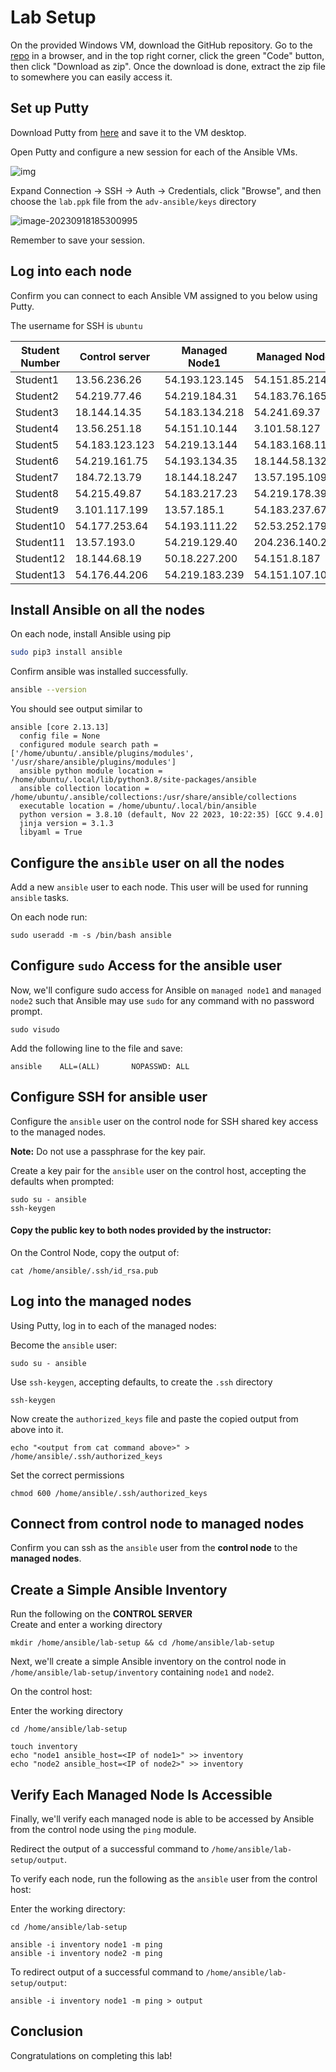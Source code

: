 # Lab Setup 
On the provided Windows VM, download the GitHub repository. 
Go to the [repo](https://github.com/jruels/adv-ansible) in a browser, and in the top right corner, click the green "Code" button, then click "Download as zip". 
Once the download is done, extract the zip file to somewhere you can easily access it.



## Set up Putty

Download Putty from [here](https://the.earth.li/~sgtatham/putty/latest/w64/putty.exe) and save it to the VM desktop. 

Open Putty and configure a new session for each of the Ansible VMs.

![img](images/putty-session.png)



Expand Connection -> SSH -> Auth -> Credentials, click "Browse", and then choose the `lab.ppk` file from the `adv-ansible/keys` directory

![image-20230918185300995](images/putty-auth.png)



Remember to save your session. 

## Log into each node

Confirm you can connect to each Ansible VM assigned to you below using Putty.

The username for SSH is `ubuntu` 

| Student Number 	| Control server 	| Managed Node1   	| Managed Node2  	|
|----------------	|----------------	|-----------------	|----------------	|
| Student1 | 13.56.236.26   | 54.193.123.145 | 54.151.85.214   |
| Student2 | 54.219.77.46   | 54.219.184.31  | 54.183.76.165   |
| Student3 | 18.144.14.35   | 54.183.134.218 | 54.241.69.37    |
| Student4 | 13.56.251.18   | 54.151.10.144  | 3.101.58.127    |
| Student5 | 54.183.123.123 | 54.219.13.144  | 54.183.168.114  |
| Student6 | 54.219.161.75  | 54.193.134.35  | 18.144.58.132   |
| Student7 | 184.72.13.79   | 18.144.18.247  | 13.57.195.109   |
| Student8 | 54.215.49.87   | 54.183.217.23  | 54.219.178.39   |
| Student9 | 3.101.117.199  | 13.57.185.1    | 54.183.237.67   |
| Student10 | 54.177.253.64 | 54.193.111.22 | 52.53.252.179 |
| Student11 | 13.57.193.0 | 54.219.129.40 | 204.236.140.221 |
| Student12 | 18.144.68.19 | 50.18.227.200 | 54.151.8.187 |
| Student13 | 54.176.44.206 | 54.219.183.239 | 54.151.107.100 |



## Install Ansible on all the nodes

On each node, install Ansible using pip

```bash
sudo pip3 install ansible
```

Confirm ansible was installed successfully. 

```bash
ansible --version
```

You should see output similar to

```
ansible [core 2.13.13]
  config file = None
  configured module search path = ['/home/ubuntu/.ansible/plugins/modules', '/usr/share/ansible/plugins/modules']
  ansible python module location = /home/ubuntu/.local/lib/python3.8/site-packages/ansible
  ansible collection location = /home/ubuntu/.ansible/collections:/usr/share/ansible/collections
  executable location = /home/ubuntu/.local/bin/ansible
  python version = 3.8.10 (default, Nov 22 2023, 10:22:35) [GCC 9.4.0]
  jinja version = 3.1.3
  libyaml = True
```





## Configure the `ansible` user on all the nodes

Add a new `ansible` user to each node. This user will be used for running `ansible` tasks. 

On each node run:

```
sudo useradd -m -s /bin/bash ansible
```



## Configure `sudo` Access for the ansible user

Now, we'll configure sudo access for Ansible on `managed node1` and `managed node2` such that Ansible may use `sudo` for any command with no password prompt.

```
sudo visudo 
```

Add the following line to the file and save:

```
ansible    ALL=(ALL)       NOPASSWD: ALL 
```



## Configure SSH for ansible user

Configure the `ansible` user on the control node for SSH shared key access to the managed nodes.

**Note:** Do not use a passphrase for the key pair.

Create a key pair for the `ansible` user on the control host, accepting the defaults when prompted:

```
sudo su - ansible
ssh-keygen 
```



#### Copy the public key to both nodes provided by the instructor:

On the Control Node, copy the output of:

```
cat /home/ansible/.ssh/id_rsa.pub
```

## Log into the managed nodes 

Using Putty, log in to each of the managed nodes: 


Become the `ansible` user:

```
sudo su - ansible 
```

Use `ssh-keygen`, accepting defaults, to create the `.ssh` directory

```
ssh-keygen
```

Now create the `authorized_keys` file and paste the copied output from above into it.

```
echo "<output from cat command above>" > /home/ansible/.ssh/authorized_keys
```

Set the correct permissions

```
chmod 600 /home/ansible/.ssh/authorized_keys
```

## Connect from control node to managed nodes

Confirm you can ssh as the `ansible` user from the **control node** to the **managed nodes**.



## Create a Simple Ansible Inventory

Run the following on the **CONTROL SERVER**   
Create and enter a working directory

```
mkdir /home/ansible/lab-setup && cd /home/ansible/lab-setup
```

Next, we'll create a simple Ansible inventory on the control node in `/home/ansible/lab-setup/inventory` containing `node1` and `node2`.

On the control host:

Enter the working directory
```
cd /home/ansible/lab-setup
```
```
touch inventory 
echo "node1 ansible_host=<IP of node1>" >> inventory 
echo "node2 ansible_host=<IP of node2>" >> inventory 
```



## Verify Each Managed Node Is Accessible

Finally, we'll verify each managed node is able to be accessed by Ansible from the control node using the `ping` module.

Redirect the output of a successful command to `/home/ansible/lab-setup/output`.

To verify each node, run the following as the `ansible` user from the control host:

Enter the working directory:
```
cd /home/ansible/lab-setup
```

```
ansible -i inventory node1 -m ping 
ansible -i inventory node2 -m ping 
```

To redirect output of a successful command to `/home/ansible/lab-setup/output`:

```
ansible -i inventory node1 -m ping > output 
```

## Conclusion

Congratulations on completing this lab!

